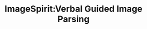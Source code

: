 ---
title: "ImageSpirit:Verbal Guided Image Parsing"
year: 2014
pdf_url: "http://www.robots.ox.ac.uk/~tvg/publications/2014/ImageSpiritTOG.pdf"
category: "vision"
author_list: "Ming-Ming Cheng, Shuai Zheng, Wen-Yan Lin, Vibhav Vineet, Paul Sturgess, Nigel Crook, Niloy J. Mitra, Philip H.S. Torr"
grant: "NULL"
pub_in: "ACM Transactions on Graphics"
---